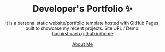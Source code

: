 <!-- PROJECT LOGO -->
<br />
<p align="center">
  <h1 align="center">Developer's Portfolio ✨</h1>

  <p align="center">
    It is a personal static website/portfolio template hosted with GitHub Pages, built to showcase my recent projects. Site URL / Demo: 
    <a href="https://adamkovari.github.io/cv/home">hashirshoaeb.github.io/home</a>
    <br />
    <br />
    <a href="https://adamkovari.github.io/cv/about">About Me</a>
  </p>
</p>

